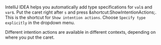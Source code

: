 

IntelliJ IDEA helps you automatically add type specifications for `val`s and
`var`s. Put the caret right after `s` and press
<span class="shortcut">&shortcut:ShowIntentionActions;</span>. This is
the shortcut for <span class="control">`Show intention actions`</span>.
Choose <span class="control">`Specify type explicitly`</span> in the dropdown menu.

Different intention actions are available in different contexts, depending on
where you put the caret.
